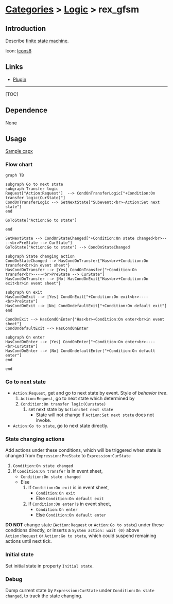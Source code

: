 # [Categories](categories.index.html) > [Logic](logic.index.html) > rex_gfsm

## Introduction

Describe [finite state machine](http://en.wikipedia.org/wiki/Finite-state_machine).

Icon: [Icons8](https://icons8.com/)

## Links

- [Plugin](https://rexrainbow.github.io/C3RexDoc/repo/rex_gfsm.c3addon)

----

[TOC]

## Dependence

None

## Usage

[Sample capx](https://1drv.ms/u/s!Am5HlOzVf0kHly95jwX8WJF-ww0q)

### Flow chart

```mermaid
graph TB

subgraph Go to next state
subgraph Transfer logic
Request["Action:Request"]  --> CondOnTransferLogic["+Condition:On transfer logic(CurState)"]
CondOnTransferLogic --> SetNextState["Subevent:<br>-Action:Set next state"]
end

GoToState["Action:Go to state"]

end

SetNextState --> CondOnStateChanged["+Condition:On state changed<br>----<br>PreState --> CurState"]
GoToState["Action:Go to state"] --> CondOnStateChanged

subgraph State changing action
CondOnStateChanged --> HasCondOnTransfer{"Has<br>+Condition:On transfer<br>in event sheet"}
HasCondOnTransfer --> |Yes| CondOnTransfer["+Condition:On transfer<br>----<br>PreState --> CurState"]
HasCondOnTransfer --> |No| HasCondOnExit{"Has<br>+Condition:On exit<br>in event sheet"}

subgraph On exit
HasCondOnExit --> |Yes| CondOnExit["+Condition:On exit<br>----<br>PreState"]
HasCondOnExit --> |No| CondOndefaultExit["+Condition:On default exit"]
end

CondOnExit --> HasCondOnEnter{"Has<br>+Condition:On enter<br>in event sheet"}
CondOndefaultExit --> HasCondOnEnter

subgraph On enter
HasCondOnEnter --> |Yes| CondOnEnter["+Condition:On enter<br>----<br>CurState"]
HasCondOnEnter --> |No| CondOndefaultEnter["+Condition:On default enter"]
end

end
```

### Go to next state

- `Action:Request`, get and go to next state by event. Style of *behavior tree*.
  1. `Action:Request`, go to next state which determined by
  2. `Condition:On transfer logic(Curstate)` 
     1. set next state by `Action:Set next state`
        - State will not change if `Action:Set next state` does not invoke.
- `Action:Go to state`, go to next state directly.

### State changing actions

Add actions under these conditions, which will be triggered when state is changed from `Expression:PreState` to `Expression:CurState`

1. `Condition:On state changed` 
2. If `Condition:On transfer` is in event sheet,
   - `Condition:On state changed` 
   - Else
     1. If `Condition:On exit` is in event sheet,
        - `Condition:On exit`
        - Else `Condition:On default exit`
     2. If `Condition:On enter` is in event sheet,
        - `Condition:On enter`
        - Else `Condition:On default enter`

**DO NOT** change state (`Action:Request` or `Action:Go to state`) under these conditions directly, or inserts a `System action: wait (0)` above `Action:Request` or `Action:Go to state`, which could suspend remaining actions until next tick.

### Initial state

Set initial state in property `Initial state`.

### Debug

Dump current state by `Expression:CurState` under `Condition:On state changed`, to track the state changing.
